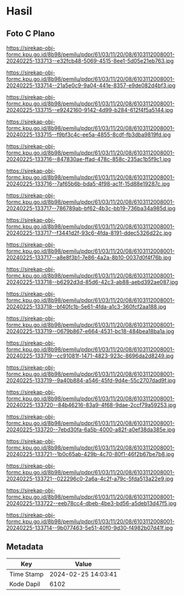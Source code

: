 # Hasil

## Foto C Plano

https://sirekap-obj-formc.kpu.go.id/8b98/pemilu/pdpr/61/03/11/20/08/6103112008001-20240225-133713--e32fcb48-5069-4515-8ee1-5d05e21eb763.jpg

https://sirekap-obj-formc.kpu.go.id/8b98/pemilu/pdpr/61/03/11/20/08/6103112008001-20240225-133714--21a5e0c9-9a04-441e-8357-e9de082d4bf3.jpg

https://sirekap-obj-formc.kpu.go.id/8b98/pemilu/pdpr/61/03/11/20/08/6103112008001-20240225-133715--e9242160-9142-4d99-b284-612f4f5a5144.jpg

https://sirekap-obj-formc.kpu.go.id/8b98/pemilu/pdpr/61/03/11/20/08/6103112008001-20240225-133715--f9bf3c4c-ee5a-4855-8cdf-fb3dba9819fd.jpg

https://sirekap-obj-formc.kpu.go.id/8b98/pemilu/pdpr/61/03/11/20/08/6103112008001-20240225-133716--847830ae-ffad-478c-858c-235ac1b5f9c1.jpg

https://sirekap-obj-formc.kpu.go.id/8b98/pemilu/pdpr/61/03/11/20/08/6103112008001-20240225-133716--7af65b6b-bda5-4f98-ac1f-15d88e19287c.jpg

https://sirekap-obj-formc.kpu.go.id/8b98/pemilu/pdpr/61/03/11/20/08/6103112008001-20240225-133717--786789ab-bf62-4b3c-bb19-736ba34a985d.jpg

https://sirekap-obj-formc.kpu.go.id/8b98/pemilu/pdpr/61/03/11/20/08/6103112008001-20240225-133717--f3441d2f-93c6-4fda-8191-ddec5326d22c.jpg

https://sirekap-obj-formc.kpu.go.id/8b98/pemilu/pdpr/61/03/11/20/08/6103112008001-20240225-133717--a8e8f3b1-7e86-4a2a-8b10-0037d0f4f76b.jpg

https://sirekap-obj-formc.kpu.go.id/8b98/pemilu/pdpr/61/03/11/20/08/6103112008001-20240225-133718--b6292d3d-85d6-42c3-ab88-aebd392ae087.jpg

https://sirekap-obj-formc.kpu.go.id/8b98/pemilu/pdpr/61/03/11/20/08/6103112008001-20240225-133718--bf40fc1b-5e61-4fda-a1c3-360fcf2aa188.jpg

https://sirekap-obj-formc.kpu.go.id/8b98/pemilu/pdpr/61/03/11/20/08/6103112008001-20240225-133719--0679b867-e664-4531-bc18-484bea18ba1a.jpg

https://sirekap-obj-formc.kpu.go.id/8b98/pemilu/pdpr/61/03/11/20/08/6103112008001-20240225-133719--cc91081f-1471-4823-923c-8696da2d8249.jpg

https://sirekap-obj-formc.kpu.go.id/8b98/pemilu/pdpr/61/03/11/20/08/6103112008001-20240225-133719--9a40b884-a546-45fd-9d4e-55c2707dad9f.jpg

https://sirekap-obj-formc.kpu.go.id/8b98/pemilu/pdpr/61/03/11/20/08/6103112008001-20240225-133720--84b46216-83a9-4f68-9dae-2ccf79a59253.jpg

https://sirekap-obj-formc.kpu.go.id/8b98/pemilu/pdpr/61/03/11/20/08/6103112008001-20240225-133720--7ebd30fa-6a5b-4000-a82f-a0ef38da385e.jpg

https://sirekap-obj-formc.kpu.go.id/8b98/pemilu/pdpr/61/03/11/20/08/6103112008001-20240225-133721--1b0c65ab-429b-4c70-80f1-46f2b67be7b8.jpg

https://sirekap-obj-formc.kpu.go.id/8b98/pemilu/pdpr/61/03/11/20/08/6103112008001-20240225-133721--022296c0-2a6a-4c2f-a79c-5fda513a22e9.jpg

https://sirekap-obj-formc.kpu.go.id/8b98/pemilu/pdpr/61/03/11/20/08/6103112008001-20240225-133722--eeb78cc4-dbeb-4be3-bd56-a5deb13d47f5.jpg

https://sirekap-obj-formc.kpu.go.id/8b98/pemilu/pdpr/61/03/11/20/08/6103112008001-20240225-133714--9b077463-5e51-40f0-9d30-f4982b07d41f.jpg


## Metadata

| Key        | Value               |
| ---------- | ------------------- |
| Time Stamp | 2024-02-25 14:03:41 |
| Kode Dapil | 6102                |




